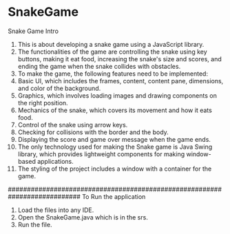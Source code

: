 # SnakeGame
Snake Game Intro
1. This is about developing a snake game using a JavaScript library.
2. The functionalities of the game are controlling the snake using key buttons, making it eat food, increasing the snake's size and scores, and ending the game when the snake collides with obstacles.
3. To make the game, the following features need to be implemented:
4. Basic UI, which includes the frames, content, content pane, dimensions, and color of the background.
5. Graphics, which involves loading images and drawing components on the right position.
6. Mechanics of the snake, which covers its movement and how it eats food.
7. Control of the snake using arrow keys.
8. Checking for collisions with the border and the body.
9. Displaying the score and game over message when the game ends.
10. The only technology used for making the Snake game is Java Swing library, which provides lightweight components for making window-based applications.
11. The styling of the project includes a window with a container for the game.

###########################################################################
To Run the application

1. Load the files into any IDE.
2. Open the SnakeGame.java which is in the srs.
3. Run the file.
